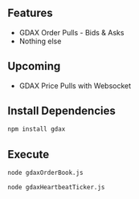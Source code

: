 ## Features

* GDAX Order Pulls - Bids & Asks
* Nothing else

## Upcoming

* GDAX Price Pulls with Websocket

## Install Dependencies

```bash
npm install gdax
```

## Execute

```bash
node gdaxOrderBook.js
```

```bash
node gdaxHeartbeatTicker.js
```